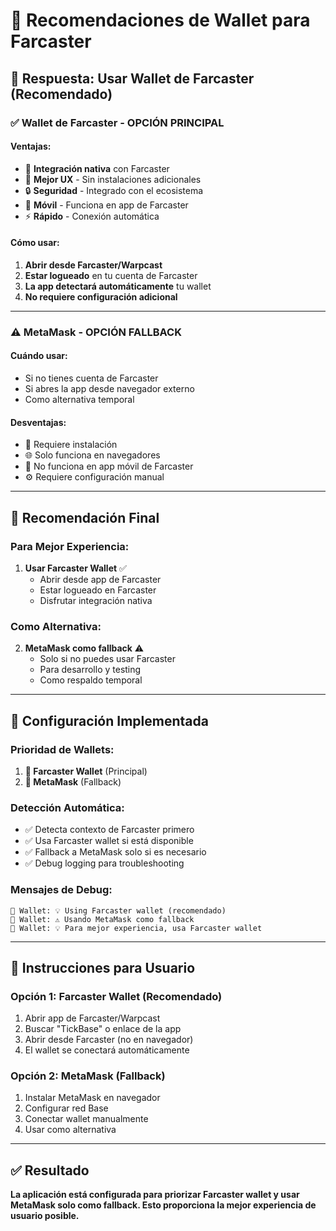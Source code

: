 # 🔗 Recomendaciones de Wallet para Farcaster

## 🎯 **Respuesta: Usar Wallet de Farcaster (Recomendado)**

### ✅ **Wallet de Farcaster - OPCIÓN PRINCIPAL**

#### **Ventajas:**
- 🚀 **Integración nativa** con Farcaster
- 🎯 **Mejor UX** - Sin instalaciones adicionales
- 🔒 **Seguridad** - Integrado con el ecosistema
- 📱 **Móvil** - Funciona en app de Farcaster
- ⚡ **Rápido** - Conexión automática

#### **Cómo usar:**
1. **Abrir desde Farcaster/Warpcast**
2. **Estar logueado** en tu cuenta de Farcaster
3. **La app detectará automáticamente** tu wallet
4. **No requiere configuración adicional**

---

### ⚠️ **MetaMask - OPCIÓN FALLBACK**

#### **Cuándo usar:**
- Si no tienes cuenta de Farcaster
- Si abres la app desde navegador externo
- Como alternativa temporal

#### **Desventajas:**
- 🔧 Requiere instalación
- 🌐 Solo funciona en navegadores
- 📱 No funciona en app móvil de Farcaster
- ⚙️ Requiere configuración manual

---

## 🎯 **Recomendación Final**

### **Para Mejor Experiencia:**
1. **Usar Farcaster Wallet** ✅
   - Abrir desde app de Farcaster
   - Estar logueado en Farcaster
   - Disfrutar integración nativa

### **Como Alternativa:**
2. **MetaMask como fallback** ⚠️
   - Solo si no puedes usar Farcaster
   - Para desarrollo y testing
   - Como respaldo temporal

---

## 🔧 **Configuración Implementada**

### **Prioridad de Wallets:**
1. **🥇 Farcaster Wallet** (Principal)
2. **🥈 MetaMask** (Fallback)

### **Detección Automática:**
- ✅ Detecta contexto de Farcaster primero
- ✅ Usa Farcaster wallet si está disponible
- ✅ Fallback a MetaMask solo si es necesario
- ✅ Debug logging para troubleshooting

### **Mensajes de Debug:**
```
🔗 Wallet: 💡 Using Farcaster wallet (recomendado)
🔗 Wallet: ⚠️ Usando MetaMask como fallback
🔗 Wallet: 💡 Para mejor experiencia, usa Farcaster wallet
```

---

## 📱 **Instrucciones para Usuario**

### **Opción 1: Farcaster Wallet (Recomendado)**
1. Abrir app de Farcaster/Warpcast
2. Buscar "TickBase" o enlace de la app
3. Abrir desde Farcaster (no en navegador)
4. El wallet se conectará automáticamente

### **Opción 2: MetaMask (Fallback)**
1. Instalar MetaMask en navegador
2. Configurar red Base
3. Conectar wallet manualmente
4. Usar como alternativa

---

## ✅ **Resultado**

**La aplicación está configurada para priorizar Farcaster wallet y usar MetaMask solo como fallback. Esto proporciona la mejor experiencia de usuario posible.**
